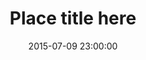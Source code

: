 ---
layout: post
title:  "Place title here"
date:   2015-07-09 23:00:00
categories: ci cd versioning semver rambling
image: /assets/images/15455378803_87c769fe8b_o.jpg
---